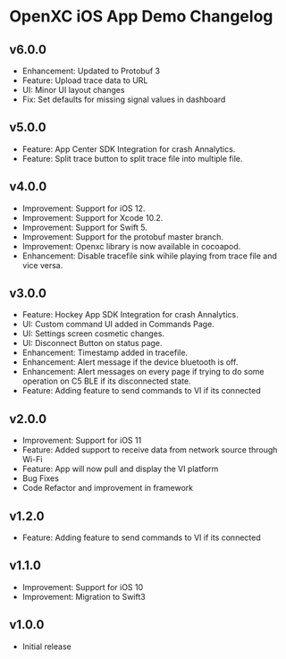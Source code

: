 # OpenXC iOS App Demo Changelog

## v6.0.0

* Enhancement: Updated to Protobuf 3
* Feature: Upload trace data to URL
* UI: Minor UI layout changes
* Fix: Set defaults for missing signal values in dashboard

## v5.0.0

* Feature: App Center SDK Integration for crash Annalytics.
* Feature: Split trace button to split trace file into multiple file.

## v4.0.0

* Improvement: Support for iOS 12.
* Improvement: Support for Xcode 10.2.
* Improvement: Support for Swift 5.
* Improvement: Support for the protobuf master branch.
* Improvement: Openxc library is now available in cocoapod.
* Enhancement: Disable tracefile sink wihile playing from trace file and vice versa.

## v3.0.0

* Feature: Hockey App SDK Integration for crash Annalytics.
* UI: Custom command UI added in Commands Page.
* UI: Settings screen cosmetic changes.
* UI: Disconnect Button on status page.
* Enhancement: Timestamp added in tracefile.
* Enhancement: Alert message if the device bluetooth is off.
* Enhancement: Alert messages on every page if trying to do some operation on C5 BLE if its disconnected state.
* Feature: Adding feature to send commands to VI if its connected

## v2.0.0

* Improvement: Support for iOS 11
* Feature: Added support to receive data from network source through Wi-Fi
* Feature: App will now pull and display the VI platform
* Bug Fixes
* Code Refactor and improvement in framework

## v1.2.0

* Feature: Adding feature to send commands to VI if its connected

## v1.1.0

* Improvement: Support for iOS 10
* Improvement: Migration to Swift3

## v1.0.0

* Initial release
